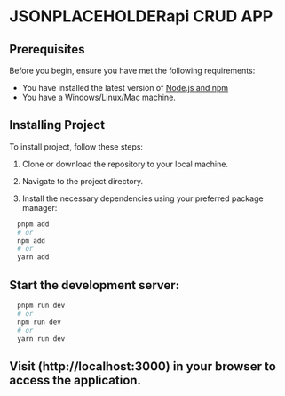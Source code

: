 # JSONPLACEHOLDERapi CRUD APP 


## Prerequisites

Before you begin, ensure you have met the following requirements:
* You have installed the latest version of [Node.js and npm](https://nodejs.org/en/download/)
* You have a Windows/Linux/Mac machine.

## Installing Project

To install project, follow these steps:

1. Clone or download the repository to your local machine.

2. Navigate to the project directory.

3. Install the necessary dependencies using your preferred package manager:

```bash
  pnpm add
  # or
  npm add
  # or
  yarn add
```

## Start the development server:

```bash
  pnpm run dev
  # or
  npm run dev
  # or
  yarn run dev
```
## Visit (http://localhost:3000) in your browser to access the application.
